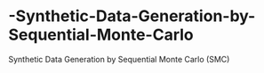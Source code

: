 # -Synthetic-Data-Generation-by-Sequential-Monte-Carlo
 Synthetic Data Generation by Sequential Monte Carlo (SMC)
